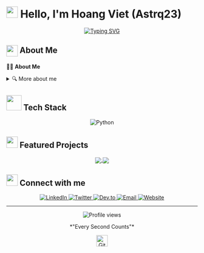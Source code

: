 # <img src="https://media.giphy.com/media/hvRJCLFzcasrR4ia7z/giphy.gif" width="30px"> Hello, I'm Hoang Viet (Astrq23)

<div align="center">
  
  <!-- Typing SVG by DenverCoder1 - https://github.com/DenverCoder1/readme-typing-svg -->
  <a href="https://git.io/typing-svg"><img src="https://readme-typing-svg.herokuapp.com?font=Fira+Code&pause=1000&color=F7D650&center=true&vCenter=true&width=435&lines=AI+Engineer;Computer+Vision;Always+Learning+New+Things" alt="Typing SVG" /></a>

 
</div>

## <img src="https://media.giphy.com/media/WUlplcMpOCEmTGBtBW/giphy.gif" width="30" style="vertical-align: middle;"> About Me

👨‍💻 **About Me**




<details>
<summary>🔍 More about me</summary>
<br>

I'm a passionate developer with over [X years] of experience in [your field]. I love solving complex problems and turning ideas into reality through elegant code. My journey in tech started when [brief story about how you started coding].

When I'm not coding, you'll find me [your hobbies/interests outside of coding].

</details>

## <img src="https://media.giphy.com/media/j2pOGeGYKe2xCCKwfi/giphy.gif" width="40"> Tech Stack

<div align="center">
  
  ![Python](https://img.shields.io/badge/-Python-3776AB?style=for-the-badge&logo=python&logoColor=white)
  
</div>



## <img src="https://media.giphy.com/media/dxn6fRlTIShoeBr69N/giphy.gif" width="30"> Featured Projects

<div align="center">
  
  <!-- Project Card Format -->
  <a href="https://github.com/Coca2302/protein_classification">
    <img align="center" src="https://github-readme-stats.vercel.app/api/pin/?username=Coca2302&repo=protein_classification&theme=tokyonight&border_radius=8&hide_border=true" />
  </a>
  <a href="https://github.com/yourusername/project2">
    <img align="center" src="https://github-readme-stats.vercel.app/api/pin/?username=yourusername&repo=project2&theme=tokyonight&border_radius=8&hide_border=true" />
  </a>
  
</div>

## <img src="https://media.giphy.com/media/LnQjpWaON8nhr21vNW/giphy.gif" width="30"> Connect with me

<div align="center">
  
  <a href="https://linkedin.com/in/yourusername">
    <img src="https://img.shields.io/badge/LinkedIn-0077B5?style=for-the-badge&logo=linkedin&logoColor=white" alt="LinkedIn"/>
  </a>
  <a href="https://twitter.com/yourusername">
    <img src="https://img.shields.io/badge/Twitter-1DA1F2?style=for-the-badge&logo=twitter&logoColor=white" alt="Twitter"/>
  </a>
  <a href="https://dev.to/yourusername">
    <img src="https://img.shields.io/badge/dev.to-0A0A0A?style=for-the-badge&logo=dev.to&logoColor=white" alt="Dev.to"/>
  </a>
  <a href="mailto:your.email@example.com">
    <img src="https://img.shields.io/badge/Email-D14836?style=for-the-badge&logo=gmail&logoColor=white" alt="Email"/>
  </a>
  <a href="https://yourwebsite.com">
    <img src="https://img.shields.io/badge/Website-4285F4?style=for-the-badge&logo=google-chrome&logoColor=white" alt="Website"/>
  </a>
  
</div>



---

<div align="center">
  
  <img src="https://komarev.com/ghpvc/?username=Coca2302&label=Profile%20views&color=6e5494&style=for-the-badge" alt="Profile views" />

  <p>*"Every Second Counts"*</p>

  <img src="https://media.giphy.com/media/QaMcXSekUWx7aogAUr/giphy.gif" width="30" title="GitHub-Status"/> 

</div>


